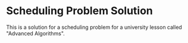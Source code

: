 # Scheduling Problem Solution
 This is a solution for a scheduling problem for a university lesson called "Advanced Algorithms".
